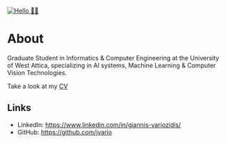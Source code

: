 [![Hello 👋🏻](https://media.istockphoto.com/photos/data-scientist-big-data-artificial-intelligence-machine-learning-picture-id886575166?k=6&m=886575166&s=612x612&w=0&h=ZISnB7-dmyLUIXO2VGWIEwX2XB-aP_MEhua96DTUQaU=)]()


# About
Graduate Student in Informatics & Computer Engineering at the University of West Attica, specializing in  AI systems, Machine Learning & Computer Vision Technologies.

Take a look at my [CV](http://bit.ly/gvario_cv)

## Links
- LinkedIn: https://www.linkedin.com/in/giannis-variozidis/
- GitHub: https://github.com/jvario


